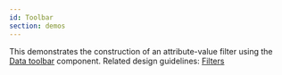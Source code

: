 ```yaml
---
id: Toolbar
section: demos
---
```

This demonstrates the construction of an attribute-value filter using the [Data toolbar](/documentation/core/components/datatoolbar) component. Related design guidelines: [Filters](/design-guidelines/usage-and-behavior/filters)
